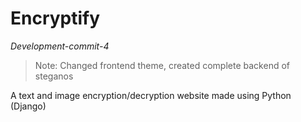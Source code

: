 # Encryptify

*Development-commit-4*

> Note: Changed frontend theme, created complete backend of steganos

A text and image encryption/decryption website made using Python (Django)
